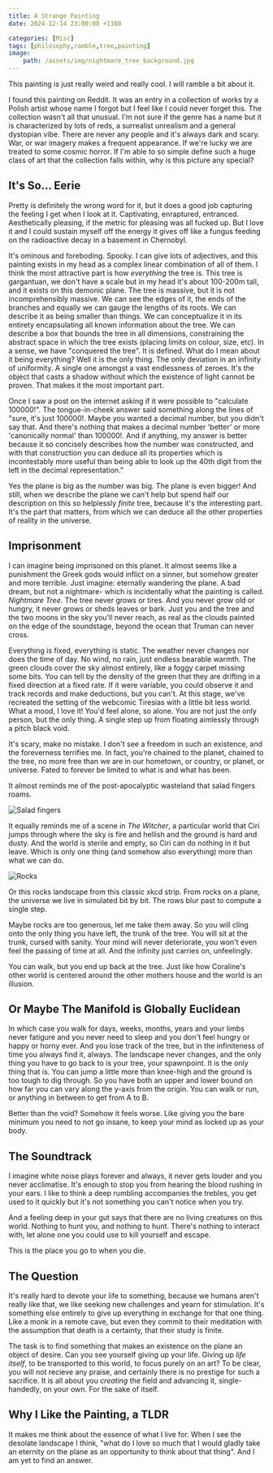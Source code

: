 ```yaml
---
title: A Strange Painting
date: 2024-12-14 23:00:00 +1100

categories: [Misc]
tags: [philosophy,ramble,tree,painting]
image:
    path: /assets/img/nightmare_tree_background.jpg
---
```


This painting is just really weird and really cool. I will ramble a bit about it.

I found this painting on Reddit. It was an entry in a collection of works by a Polish artist whose name I forgot but I feel like I could never forget this. The collection wasn't all that unusual. I'm not sure if the genre has a name but it is characterized by lots of reds, a surrealist unrealism and a general dystopian vibe. There are never any people and it's always dark and scary. War, or war imagery makes a frequent appearance. If we're lucky we are treated to some cosmic horror. If I'm able to so simple define such a huge class of art that the collection falls within, why is this picture any special?

## It's So... Eerie

Pretty is definitely the wrong word for it, but it does a good job capturing the feeling I get when I look at it. Captivating, enraptured, entranced. Aesthetically pleasing, if the metric for pleasing was all fucked up. But I love it and I could sustain myself off the energy it gives off like a fungus feeding on the radioactive decay in a basement in Chernobyl.

It's ominous and foreboding. Spooky. I can give lots of adjectives, and this painting exists in my head as a complex linear combination of all of them. I think the most attractive part is how *everything* the tree is. This tree is gargantuan, we don't have a scale but in my head it's about 100-200m tall, and it exists on this demonic plane. The tree is massive, but it is not incomprehensibly massive. We can see the edges of it, the ends of the branches and equally we can gauge the lengths of its roots. We can describe it as being smaller than things. We can conceptualize it in its entirety encapsulating all known information about the tree. We can describe a box that bounds the tree in all dimensions, constraining the abstract space in which the tree exists (placing limits on colour, size, etc). In a sense, we have "conquered the tree". It is defined. What do I mean about it being everything? Well it is the only thing. The only deviation in an infinity of uniformity. A single one amongst a vast endlessness of zeroes. It's the object that casts a shadow without which the existence of light cannot be proven. That makes it the most important part.

Once I saw a post on the internet asking if it were possible to "calculate 100000!". The tongue-in-cheek answer said something along the lines of "sure, it's just 100000!. Maybe you wanted a decimal number, but you didn't say that. And there's nothing that makes a decimal number 'better' or more 'canonically normal' than 100000!. And if anything, my answer is better because it so concisely describes how the number was constructed, and with that construction you can deduce all its properties which is incontestably more useful than being able to look up the 40th digit from the left in the decimal representation."

Yes the plane is big as the number was big. The plane is even bigger! And still, when we describe the plane we can't help but spend half our description on this so helplessly *finite* tree, because it's the interesting part. It's the part that matters, from which we can deduce all the other properties of reality in the universe.

## Imprisonment

I can imagine being imprisoned on this planet. It almost seems like a punishment the Greek gods would inflict on a sinner, but somehow greater and more terrible. Just imagine: eternally wandering the plane. A bad dream, but not a nightmare- which is incidentally what the painting is called. *Nightmare Tree*. The tree never grows or tires. And you never grow old or hungry, it never grows or sheds leaves or bark. Just you and the tree and the two moons in the sky you'll never reach, as real as the clouds painted on the edge of the soundstage, beyond the ocean that Truman can never cross.

Everything is fixed, everything is static. The weather never changes nor does the time of day. No wind, no rain, just endless bearable warmth. The green clouds cover the sky almost entirely, like a foggy carpet missing some bits. You can tell by the density of the green that they are drifting in a fixed direction at a fixed rate. If it were variable, you could observe it and track records and make deductions, but you can't. At this stage, we've recreated the setting of the webcomic Tiresias with a little bit less world. What a mood, I love it! You'd feel alone, so alone. You are not just the only person, but the only thing. A single step up from floating aimlessly through a pitch black void.

It's scary, make no mistake. I don't see a freedom in such an existence, and the foreverness terrifies me. In fact, you're chained to the planet, chained to the tree, no more free than we are in our hometown, or country, or planet, or universe. Fated to forever be limited to what is and what has been.

It almost reminds me of the post-apocalyptic wasteland that salad fingers roams.

![Salad fingers](/assets/img/salad_fingers.png)

It equally reminds me of a scene in *The Witcher*, a particular world that Ciri jumps through where the sky is fire and hellish and the ground is hard and dusty. And the world is sterile and empty, so Ciri can do nothing in it but leave. Which is only one thing (and somehow also everything) more than what we can do.

![Rocks](/assets/img/xkcd_rocks.png)

Or this rocks landscape from this classic xkcd strip. From rocks on a plane, the universe we live in simulated bit by bit. The rows blur past to compute a single step.

Maybe rocks are too generous, let me take them away. So you will cling onto the only thing you have left, the trunk of the tree. You will sit at the trunk, cursed with sanity. Your mind will never deteriorate, you won't even feel the passing of time at all. And the infinity just carries on, unfeelingly.

You can walk, but you end up back at the tree. Just like how Coraline's other world is centered around the other mothers house and the world is an illusion.

## Or Maybe The Manifold is Globally Euclidean

In which case you walk for days, weeks, months, years and your limbs never fatigure and you never need to sleep and you don't feel hungry or happy or horny ever. And you lose track of the tree, but in the infiniteness of time you always find it, always. The landscape never changes, and the only thing you have to go back to is your tree, your spawnpoint. It is the only thing that is. You can jump a little more than knee-high and the ground is too tough to dig through. So you have both an upper and lower bound on how far you can vary along the y-axis from the origin. You can walk or run, or anything in between to get from A to B.

Better than the void? Somehow it feels worse. Like giving you the bare minimum you need to not go insane, to keep your mind as locked up as your body.

## The Soundtrack

I imagine white noise plays forever and always, it never gets louder and you never acclimatise. It's enough to stop you from hearing the blood rushing in your ears. I like to think a deep rumbling accompanies the trebles, you get used to it quickly but it's not something you can't notice when you try. 

And a feeling deep in your gut says that there are no living creatures on this world. Nothing to hunt you, and nothing to hunt. There's nothing to interact with, let alone one you could use to kill yourself and escape.

This is the place you go to when you die.

## The Question

It's really hard to devote your life to something, because we humans aren't really like that, we like seeking new challenges and yearn for stimulation. It's something else entirely to give up everything in exchange for that one thing. Like a monk in a remote cave, but even they commit to their meditation with the assumption that death is a certainty, that their study is finite.

The task is to find something that makes an existence on the plane an object of desire. Can you see yourself giving up your life. Giving up *life itself*, to be transported to this world, to focus purely on an art? To be clear, you will not recieve any praise, and certainly there is no prestige for such a sacrifice. It is all about you *creating* the field and advancing it, single-handedly, on your own. For the sake of itself.

## Why I Like the Painting, a TLDR

It makes me think about the essence of what I live for. When I see the desolate landscape I think, "what do I love so much that I would gladly take an eternity on the plane as an opportunity to think about that thing". And I am yet to find an answer.